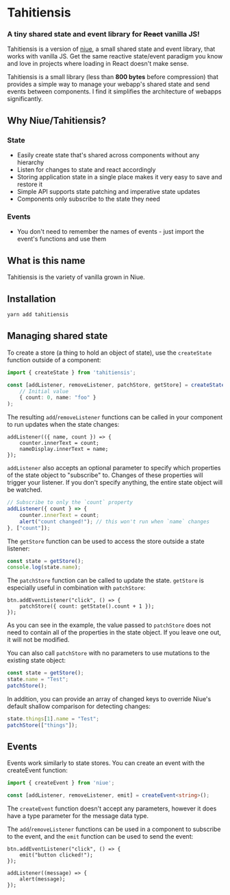 # Tahitiensis

### A tiny shared state and event library for ~~React~~ vanilla JS!

Tahitiensis is a version of [niue](https://github.com/Merlin04/niue), a small shared state and event library, that works with vanilla JS. Get the same reactive state/event paradigm you know and love in projects where loading in React doesn't make sense.

Tahitiensis is a small library (less than **800 bytes** before compression) that provides a simple way to manage your webapp's shared state and send events between components. I find it simplifies the architecture of webapps significantly.

## Why Niue/Tahitiensis?

### State
- Easily create state that's shared across components without any hierarchy
- Listen for changes to state and react accordingly
- Storing application state in a single place makes it very easy to save and restore it
- Simple API supports state patching and imperative state updates
- Components only subscribe to the state they need

### Events
- You don't need to remember the names of events - just import the event's functions and use them

## What is this name

Tahitiensis is the variety of vanilla grown in Niue.

## Installation

```bash
yarn add tahitiensis
```

## Managing shared state

To create a store (a thing to hold an object of state), use the `createState` function outside of a component:

```ts
import { createState } from 'tahitiensis';

const [addListener, removeListener, patchStore, getStore] = createState(
    // Initial value
    { count: 0, name: "foo" }
);
```

The resulting `add`/`removeListener` functions can be called in your component to run updates when the state changes:

```tsx
addListener(({ name, count }) => {
    counter.innerText = count;
    nameDisplay.innerText = name;
});
```

`addListener` also accepts an optional parameter to specify which properties of the state object to "subscribe" to. Changes of these properties will trigger your listener. If you don't specify anything, the entire state object will be watched.

```ts
// Subscribe to only the `count` property
addListener({ count } => {
    counter.innerText = count;
    alert("count changed!"); // this won't run when `name` changes
}, ["count"]);
```

The `getStore` function can be used to access the store outside a state listener:

```ts
const state = getStore();
console.log(state.name);
```

The `patchStore` function can be called to update the state. `getStore` is especially useful in combination with `patchStore`:

```tsx
btn.addEventListener("click", () => {
    patchStore({ count: getState().count + 1 });
});
```

As you can see in the example, the value passed to `patchStore` does not need to contain all of the properties in the state object. If you leave one out, it will not be modified.

You can also call `patchStore` with no parameters to use mutations to the existing state object:

```ts
const state = getStore();
state.name = "Test";
patchStore();
```

In addition, you can provide an array of changed keys to override Niue's default shallow comparison for detecting changes:

```ts
state.things[1].name = "Test";
patchStore(["things"]);
```

## Events

Events work similarly to state stores. You can create an event with the createEvent function:

```ts
import { createEvent } from 'niue';

const [addListener, removeListener, emit] = createEvent<string>();
```

The `createEvent` function doesn't accept any parameters, however it does have a type parameter for the message data type.

The `add`/`removeListener` functions can be used in a component to subscribe to the event, and the `emit` function can be used to send the event:

```tsx
btn.addEventListener("click", () => {
    emit("button clicked!");
});

addListener((message) => {
    alert(message);
});
```
